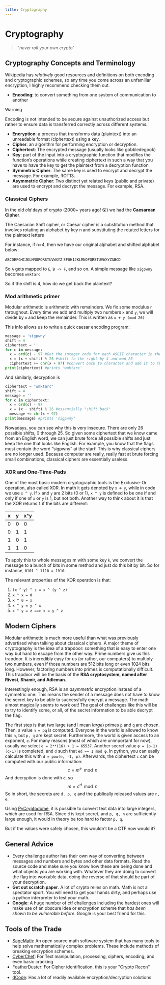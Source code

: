 ```yaml
---
title: Cryptography
---
```

# Cryptography

> "*never roll your own crypto*"
## Cryptography Concepts and Terminology

Wikipedia has *relatively* good resources and definitions on both encoding and cryptographic schemes, so any time you come across an unfamiliar encryption, I highly recommend checking them out.
- **Encoding**: to convert something from one system of communication to another
> [!WARNING]  
> Encoding is not intended to be secure against unauthorized access but rather to ensure data is transferred correctly across different systems.
- **Encryption**: a process that transforms data (plaintext) into an unreadable format (ciphertext) using a key. 
- **Cipher**: an algorithm for performing encryption or decryption.
- **Ciphertext**: The encrypted message (usually looks like gobbledegook)
- **Key**: part of the input into a cryptographic function that modifies the function’s operations while creating ciphertext in such a way that you have to have the key to get the plaintext from a decryption function
- **Symmetric Cipher**: The same key is used to encrypt and decrypt the message. For example, ROT13.
- **Asymmetric Cipher**: Two distinct yet related keys (public and private) are used to encrypt and decrypt the message. For example, RSA.

### Classical Ciphers
In the old *old* days of crypto (2000+ years ago! 😮) we had the **Caesarean Cipher**. 

The Caesarian Shift cipher, or Caesar cipher is a substitution method that involves rotating an alphabet by key n and substituting the rotated letters for the plaintext letters

For instance, if n=4, then we have our original alphabet and shifted alphabet below:

`ABCDEFGHIJKLMNOPQRSTUVWXYZ`
`EFGHIJKLMNOPQRSTUVWXYZABCD`

So `A` gets mapped to `E`, `B -> F`, and so on. A simple message like `sigpwny` becomes `wmktarc`

So if the shift is 4, how do we get back the plaintext?

### Mod arithmetic primer
Modular arithmetic is arithmetic with remainders. We fix some modulus `n` throughout. Every time we add and multiply two numbers `x` and `y`, we will divide by `n` and keep the remainder. This is written as `x + y (mod 26)`

This info allows us to write a quick caesar encoding program:
```py
message = 'sigpwny'
shift = 4
ciphertext = ''
for c in message:
  x = ord(c) - 97 #Get the integer code for each ASCII character in the message
  x = (x + shift) % 26 #shift to the right by 4 and mod 26
  ciphertext += chr(x + 97) #convert back to character and add it to the ciphertext
print(ciphertext) #prints 'wmktarc'
```
And similarly, decryption is

```py
ciphertext = "wmktarc"
shift = 4
message = ''
for c in ciphertext:
  x = ord(c) - 97 
  x = (x - shift) % 26 #essentially "shift back"
  message += chr(x + 97)
print(message) #prints 'sigpwny'
```

Nowadays, you can see why this is very insecure. There are only 26 possible shifts, 0 through 25. So given some ciphertext that we know came from an English word, we can just brute force all possible shifts and just keep the one that looks like English. For example, you know that the flags must contain the word “sigpwny” at the start! This is why classical ciphers are no longer used. Because computer are really, really fast at brute forcing small combinations, classical ciphers are essentially useless.

### XOR and One-Time-Pads
One of the most basic modern cryptographic tools is the Exclusive-Or operation, also called XOR. In math it gets denoted by `x ⊕ y`, while in code we use `x ^ y`. If `x` and `y` are 2 bits (0 or 1), `x ^ y` is defined to be one if and only if one of `x` or `y` is 1, but not both. Another way to think about it is that the XOR returns `1` if the bits are different:

| x | y | x^y |
|---|---|-----|
| 0 | 0 | 0   |
| 0 | 1 | 1   |
| 1 | 0 | 1   |
| 1 | 1 | 0   |

To apply this to whole messages m with some key `k`, we convert the message to a bunch of bits in some method and just do this bit by bit. So for instance, `0101 ^ 1110 = 1010`

The relevant properties of the XOR operation is that:
1. `(x ^ y) ^ z = x ^ (y ^ z)`
2. `x ^ x = 0`
3. `x ^ 0 = x`
4. `x ^ y = y ^ x`
5. `x ^ y = z ==> x = y ^ z`

## Modern Ciphers

Modular arithmetic is much more useful than what was previously advertised when talking about classical ciphers. A major theme of cryptography is the idea of a trapdoor: something that is easy to enter one way but hard to escape from the other way. Prime numbers give us this trapdoor. It is incredibly easy for us (or rather, our computers) to multiply two numbers, even if those numbers are 512 bits long or even 1024 bits long. However, factoring numbers into primes is computationally difficult. This trapdoor will be the basis of the **RSA cryptosystem, named after Rivest, Shamir, and Adleman**.

Interestingly enough, RSA is an *asymmetric* encryption instead of a symmetric one. This means the sender of a message does not have to know the secret key to be able to successfully encrypt a message. The math almost magically seems to work out! The goal of challenges like this will be to try to identify some, or all, of the secret information to be able decrypt the flag.

The first step is that two large (and I mean *large*) primes `p` and `q` are chosen. Then, a value `n = pq` is computed. Everyone in the world is allowed to know this `n`, but `p, q` are kept secret. Furthermore, the world is given access to an exponent, `e`. For many reasons (most of which are unimportant for now), usually we select `e = 2**(16) + 1 = 65537`. Another secret value `φ = (p-1)(q-1)` is completed, and `d` such that `ed == 1 mod φ`. In python, you can easily calculate this with `d = pow(e, -1, φ)`. Afterwards, the ciphertext `c` can be computed with our public information:
$$c = m^e \mod n$$
And decryption is done with `d`, so 
$$m = c^d \mod n$$
 So in short, the secrets are `d, p, q` and the publically released values are `n, e`. 

 Using [PyCryptodome](https://www.pycryptodome.org/), it is possible to convert text data into large integers, which are used for RSA. Since `d` is kept secret, and `p, q, n` are sufficiently large enough, it would in theory be too hard to factor `p, q`. 
 
 But if the values were safely chosen, this wouldn't be a CTF now would it?
## General Advice

 - Every challenge author has their own way of converting between messages and numbers and bytes and other data formats. Read the source code and make sure you know how these are being done and what objects you are working with. Whatever they are doing to convert the flag into workable data, doing the reverse of that should be part of your decryption.
- **Get out scratch paper**. A lot of crypto relies on math. Math is not a spectator sport. You will need to get your hands dirty, and perhaps use a python interpreter to test your math.
- **Google**: A huge number of ctf challenges including the hardest ones will make use of an obscure idea or encryption scheme that *has been shown to be vulnerable before*. Google is your best friend for this.

## Tools of the Trade

- [SageMath](https://www.sagemath.org): An open source math software system that has many tools to help solve mathematically complex problems. These include methods of breaking encryption schemes.
- [CyberChef](https://gchq.github.io/CyberChef/): For Text manipulation, processing, ciphers, encoding, and even basic cracking
- [FeatherDuster](https://github.com/nccgroup/featherduster): For Cipher identification, this is your "Crypto Recon" tool.
- [dCode](https://www.dcode.fr/tools-list#cryptography): Has a lot of readily available encryption/decryption solutions

